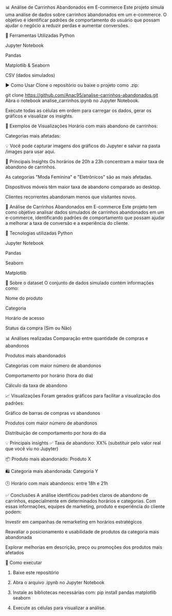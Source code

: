 
📊 Análise de Carrinhos Abandonados em E-commerce
Este projeto simula uma análise de dados sobre carrinhos abandonados em um e-commerce. O objetivo é identificar padrões de comportamento do usuário que possam ajudar o negócio a reduzir perdas e aumentar conversões.

🔧 Ferramentas Utilizadas
Python

Jupyter Notebook

Pandas

Matplotlib & Seaborn

CSV (dados simulados)

▶️ Como Usar
Clone o repositório ou baixe o projeto como .zip:

git clone https://github.com/Anac95/analise-carrinhos-abandonados.git
Abra o notebook analise_carrinhos.ipynb no Jupyter Notebook.

Execute todas as células em ordem para carregar os dados, gerar os gráficos e visualizar os insights.

📸 Exemplos de Visualizações
Horário com mais abandono de carrinhos:

Categorias mais afetadas:

💡 Você pode capturar imagens dos gráficos do Jupyter e salvar na pasta /images para usar aqui.

📌 Principais Insights
Os horários de 20h a 23h concentram a maior taxa de abandono de carrinhos.

As categorias "Moda Feminina" e "Eletrônicos" são as mais afetadas.

Dispositivos móveis têm maior taxa de abandono comparado ao desktop.

Clientes recorrentes abandonam menos que visitantes novos.

🛒 Análise de Carrinhos Abandonados em E-commerce
Este projeto tem como objetivo analisar dados simulados de carrinhos abandonados em um e-commerce, identificando padrões de comportamento que possam ajudar a melhorar a taxa de conversão e a experiência do cliente.

🧰 Tecnologias utilizadas
Python

Jupyter Notebook

Pandas

Seaborn

Matplotlib

📂 Sobre o dataset
O conjunto de dados simulado contém informações como:

Nome do produto

Categoria

Horário de acesso

Status da compra (Sim ou Não)

📊 Análises realizadas
Comparação entre quantidade de compras e abandonos

Produtos mais abandonados

Categorias com maior número de abandonos

Comportamento por horário (hora do dia)

Cálculo da taxa de abandono

📈 Visualizações
Foram gerados gráficos para facilitar a visualização dos padrões:

Gráfico de barras de compras vs abandonos

Produtos com maior número de abandonos

Distribuição de comportamento por hora do dia

💡 Principais insights
✅ Taxa de abandono: XX% (substituir pelo valor real que você viu no Jupyter)

📦 Produto mais abandonado: Produto X

🛍️ Categoria mais abandonada: Categoria Y

🕒 Horário com mais abandonos: entre 18h e 21h

✅ Conclusões
A análise identificou padrões claros de abandono de carrinhos, especialmente em determinados horários e categorias. Com essas informações, equipes de marketing, produto e experiência do cliente podem:

Investir em campanhas de remarketing em horários estratégicos

Reavaliar o posicionamento e usabilidade de produtos da categoria mais abandonada

Explorar melhorias em descrição, preço ou promoções dos produtos mais afetados

📁 Como executar
1. Baixe este repositório

2. Abra o arquivo .ipynb no Jupyter Notebook

3. Instale as bibliotecas necessárias com:
pip install pandas matplotlib seaborn

4. Execute as células para visualizar a análise.
